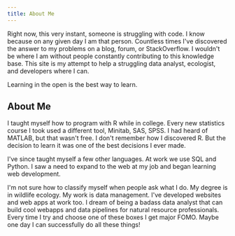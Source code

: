 ```yaml
---
title: About Me
---
```


Right now, this very instant, someone is struggling with code. I know because on any given day I am that person. Countless times I've discovered the answer to my problems on a blog, forum, or StackOverflow. I wouldn't be where I am without people constantly contributing to this knowledge base. This site is my attempt to help a struggling data analyst, ecologist, and developers where I can.

Learning in the open is the best way to learn.

## About Me

I taught myself how to program with R while in college. Every new statistics course I took used a different tool, Minitab, SAS, SPSS. I had heard of MATLAB, but that wasn't free. I don't remember how I discovered R. But the decision to learn it was one of the best decisions I ever made.

I've since taught myself a few other languages. At work we use SQL and Python. I saw a need to expand to the web at my job and began learning web development.

I'm not sure how to classify myself when people ask what I do. My degree is in wildlife ecology. My work is data management. I've developed websites and web apps at work too. I dream of being a badass data analyst that can build cool webapps and data pipelines for natural resource professionals. Every time I try and choose one of these boxes I get major FOMO. Maybe one day I can successfully do all these things!